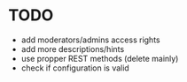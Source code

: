 # TODO

* add moderators/admins access rights
* add more descriptions/hints
* use propper REST methods (delete mainly)
* check if configuration is valid
